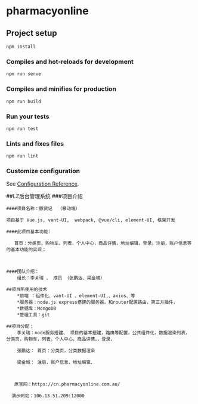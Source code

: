 # pharmacyonline

## Project setup
```
npm install
```

### Compiles and hot-reloads for development
```
npm run serve
```

### Compiles and minifies for production
```
npm run build
```

### Run your tests
```
npm run test
```

### Lints and fixes files
```
npm run lint
```

### Customize configuration
See [Configuration Reference](https://cli.vuejs.org/config/).



##LZ后台管理系统
    ###项目介绍
    
    ####项目名称：豚货记  （移动端）

    项目基于 Vue.js, vant-UI,  webpack, @vue/cli, element-UI, 框架开发
    
    ####此项目基本功能:

       首页：分类页，购物车，列表，个人中心，商品详情，地址编辑，登录，注册，账户信息等的基本功能的实现；


    
    ####团队介绍：
        组长：李关瑞 、 成员 （张鹏达、梁金城）
        
    ##项目所使用的技术
        *前端 ：组件化、vant-UI 、element-UI,、axios、等
        *服务器：node.js express搭建的服务器，和router配置路由，第三方插件，
        *数据库：MongoDB
        *管理工具：git
    
    ##项目分配：
        李关瑞：node服务搭建、 项目的基本搭建，路由等配置，公共组件化，数据渲染列表， 分类页，购物车，列表，个人中心，商品详情，，登录，

        张鹏达： 首页：分类页，分类数据渲染

        梁金城： 注册，账户信息，地址编辑，



       原官网：https://cn.pharmacyonline.com.au/         

      演示网站：106.13.51.209:12000